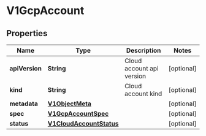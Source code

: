 # V1GcpAccount

## Properties
Name | Type | Description | Notes
------------ | ------------- | ------------- | -------------
**apiVersion** | **String** | Cloud account api version |  [optional]
**kind** | **String** | Cloud account kind |  [optional]
**metadata** | [**V1ObjectMeta**](V1ObjectMeta.md) |  |  [optional]
**spec** | [**V1GcpAccountSpec**](V1GcpAccountSpec.md) |  |  [optional]
**status** | [**V1CloudAccountStatus**](V1CloudAccountStatus.md) |  |  [optional]
